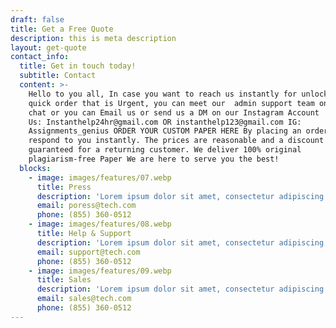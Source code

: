 ```yaml
---
draft: false
title: Get a Free Quote
description: this is meta description
layout: get-quote
contact_info:
  title: Get in touch today!
  subtitle: Contact
  content: >-
    Hello to you all, In case you want to reach us instantly for unlock or for
    quick order that is Urgent, you can meet our  admin support team on live
    chat or you can Email us or send us a DM on our Instagram Account   Email
    Us: Instanthelp24hr@gmail.com OR instanthelp123@gmail.com IG:
    Assignments_genius ORDER YOUR CUSTOM PAPER HERE By placing an order we will
    respond to you instantly. The prices are reasonable and a discount is
    guaranteed for a returning customer. We deliver 100% original
    plagiarism-free Paper We are here to serve you the best!
  blocks:
    - image: images/features/07.webp
      title: Press
      description: 'Lorem ipsum dolor sit amet, consectetur adipiscing elit. Duis risus dui.'
      email: poress@tech.com
      phone: (855) 360-0512
    - image: images/features/08.webp
      title: Help & Support
      description: 'Lorem ipsum dolor sit amet, consectetur adipiscing elit. Duis risus dui.'
      email: support@tech.com
      phone: (855) 360-0512
    - image: images/features/09.webp
      title: Sales
      description: 'Lorem ipsum dolor sit amet, consectetur adipiscing elit. Duis risus dui.'
      email: sales@tech.com
      phone: (855) 360-0512
---
```


